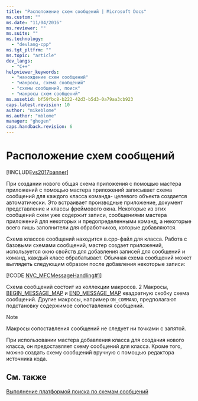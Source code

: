 ```yaml
---
title: "Расположение схем сообщений | Microsoft Docs"
ms.custom: ""
ms.date: "11/04/2016"
ms.reviewer: ""
ms.suite: ""
ms.technology: 
  - "devlang-cpp"
ms.tgt_pltfrm: ""
ms.topic: "article"
dev_langs: 
  - "C++"
helpviewer_keywords: 
  - "нахождение схем сообщений"
  - "макросы, схема сообщений"
  - "схемы сообщений, поиск"
  - "макросы схем сообщений"
ms.assetid: bf59fbc8-b222-42d3-b5d3-0a79aa3cb923
caps.latest.revision: 10
author: "mikeblome"
ms.author: "mblome"
manager: "ghogen"
caps.handback.revision: 6
---
```

# Расположение схем сообщений
[!INCLUDE[vs2017banner](../assembler/inline/includes/vs2017banner.md)]

При создании нового общая схема приложения с помощью мастера приложений с помощью мастера приложений записывает схема сообщений для каждого класса команда\- целевого объекта создается автоматически.  Это встраивает производные приложение, документ представление и классы фреймового окна.  Некоторые из этих сообщений схем уже содержит записи, сообщениями мастера приложений для некоторых и предопределенными команд, а некоторые всего лишь заполнители для обработчиков, которые добавляются.  
  
 Схема классов сообщений находится в.срр\-файл для класса.  Работа с базовыми схемами сообщений, мастер создает приложений, используется окно свойств для добавления записей для сообщений и команд, каждый класс обрабатывает.  Обычная схема сообщений может выглядеть следующим образом после добавления некоторые записи:  
  
 [!CODE [NVC_MFCMessageHandling#1](../CodeSnippet/VS_Snippets_Cpp/NVC_MFCMessageHandling#1)]  
  
 Схема сообщений состоит из коллекции макросов.  2 Макросы, [BEGIN\_MESSAGE\_MAP](../Topic/BEGIN_MESSAGE_MAP.md) и [END\_MESSAGE\_MAP](../Topic/END_MESSAGE_MAP.md) квадратную скобку схема сообщений.  Другие макросы, например `ON_COMMAND`, предполагают подстановку содержимое сопоставления сообщений.  
  
> [!NOTE]
>  Макросы сопоставления сообщений не следует ни точками с запятой.  
  
 При использовании мастера добавления класса для создания нового класса, он предоставляет схему сообщений для класса.  Кроме того, можно создать схему сообщений вручную с помощью редактора источника кода.  
  
## См. также  
 [Выполнение платформой поиска по схемам сообщений](../mfc/how-the-framework-searches-message-maps.md)